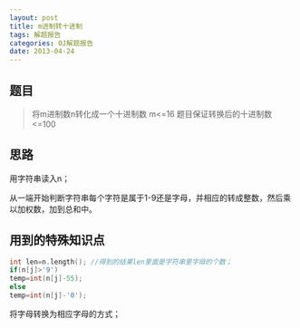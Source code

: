 ```yaml
---
layout: post
title: m进制转十进制
tags: 解题报告
categories: OJ解题报告
date: 2013-04-24
---
```

题目
------

>将m进制数n转化成一个十进制数 m<=16
>题目保证转换后的十进制数<=100

<!--more-->
思路
------
用字符串读入n；

从一端开始判断字符串每个字符是属于1-9还是字母，并相应的转成整数，然后乘以加权数，加到总和中。

用到的特殊知识点
------
```C++
int len=n.length(); //得到的结果len里面是字符串里字母的个数；
if(n[j]>'9')
temp=int(n[j]-55);
else
temp=int(n[j]-'0');
```
将字母转换为相应字母的方式；